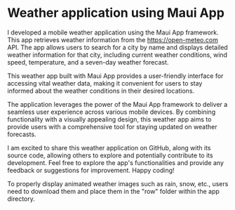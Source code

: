 # **Weather application using Maui App**

I developed a mobile weather application using the Maui App framework. This app retrieves weather information from the https://open-meteo.com API. 
The app allows users to search for a city by name and displays detailed weather information for that city,
including current weather conditions, wind speed, temperature, and a seven-day weather forecast.


This weather app built with Maui App provides a user-friendly interface for accessing vital weather data,
making it convenient for users to stay informed about the weather conditions in their desired locations.


The application leverages the power of the Maui App framework to deliver a seamless user experience across various mobile devices.
By combining functionality with a visually appealing design,
this weather app aims to provide users with a comprehensive tool for staying updated on weather forecasts.


I am excited to share this weather application on GitHub, along with its source code,
allowing others to explore and potentially contribute to its development.
Feel free to explore the app's functionalities and provide any feedback or suggestions for improvement. Happy coding! 


To properly display animated weather images such as rain, snow, etc.,
users need to download them and place them in the "row" folder within the app directory.
